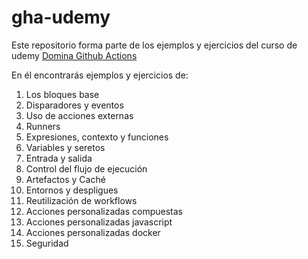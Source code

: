 # gha-udemy
Este repositorio forma parte de los ejemplos y ejercicios del curso de udemy [Domina Github Actions](https://www.udemy.com/course/domina-github-actions/?referralCode=CBFBAF72C38BE758CFE1)

En él encontrarás ejemplos y ejercicios de:

1) Los bloques base
2) Disparadores y eventos
3) Uso de acciones externas
4) Runners
5) Expresiones, contexto y funciones
6) Variables y seretos
7) Entrada y salida
8) Control del flujo de ejecución
9) Artefactos y Caché
10) Entornos y despligues
11) Reutilización de workflows
12) Acciones personalizadas compuestas
13) Acciones personalizadas javascript
14) Acciones personalizadas docker
15) Seguridad